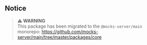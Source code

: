 ## Notice

> **⚠ WARNING**  
> This package has been migrated to the `@mocks-server/main` monorepo: https://github.com/mocks-server/main/tree/master/packages/core
